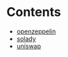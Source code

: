 

# Contents
- [openzeppelin](/src/vendor/openzeppelin)
- [solady](/src/vendor/solady)
- [uniswap](/src/vendor/uniswap)

